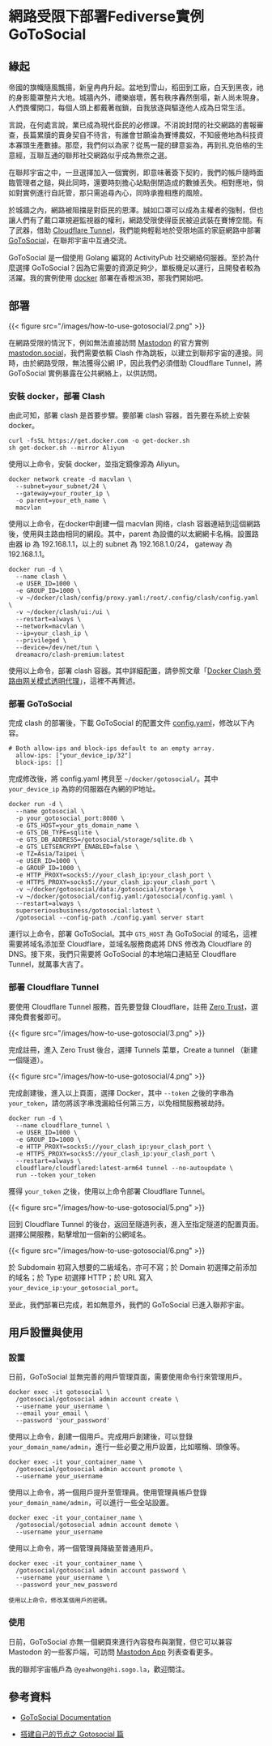 # 網路受限下部署Fediverse實例GoToSocial


## 緣起

帝國的旗幟隨風飄揚，新皇冉冉升起。盆地到雪山，稻田到工廠，白天到黑夜，祂的身影籠罩整片大地。城牆內外，禮樂崩壞，舊有秩序轟然倒塌，新人尚未現身。人們畏懼開口，每個人頭上都戴著枷鎖，自我放逐與驅逐他人成為日常生活。

言說，在何處言說，業已成為現代臣民的必修課。不消說封閉的社交網路的書報審查，長篇累牘的賣身契自不待言，有誰會甘願淪為賽博農奴，不知疲倦地為科技資本寡頭生產數據。那麼，我們何以為家？從馬一龍的肆意妄為，再到扎克伯格的生意經，互聯互通的聯邦社交網路似乎成為無奈之選。

在聯邦宇宙之中，一旦選擇加入一個實例，即意味著簽下契約，我們的帳戶隨時面臨管理者之鎚，與此同時，還要時刻擔心站點倒閉造成的數據丟失。相對應地，倘如對實例進行自託管，那只需追尋內心，同時承擔相應的風險。

於城牆之內，網路被阻擋是對臣民的恩澤。誠如口罩可以成為主權者的強制，但也讓人們有了戴口罩規避監視器的權利，網路受限使得臣民被迫武裝在賽博空間。有了武器，借助 [Cloudflare Tunnel](https://www.cloudflare.com/products/tunnel/)，我們能夠輕鬆地於受限地區的家庭網路中部署 [GoToSocial](https://gotosocial.org/)，在聯邦宇宙中互通交流。

GoToSocial 是一個使用 Golang 編寫的 ActivityPub 社交網絡伺服器。至於為什麼選擇 GoToSocial？因為它需要的資源足夠少，單板機足以運行，且開發者較為活躍。我的實例使用 [docker](https://www.docker.com/) 部署在香橙派3B，那我們開始吧。

## 部署

{{< figure src="/images/how-to-use-gotosocial/2.png" >}}

在網路受限的情況下，例如無法直接訪問 [Mastodon](https://joinmastodon.org/) 的官方實例 [mastodon.social](https://mastodon.social/)，我們需要依賴 Clash 作為跳板，以建立到聯邦宇宙的連接。同時，由於網路受限，無法獲得公網 IP，因此我們必須借助 Cloudflare Tunnel，將 GoToSocial 實例暴露在公共網絡上，以供訪問。

### 安裝 docker，部署 Clash

由此可知，部署 clash 是首要步驟。要部署 clash 容器，首先要在系統上安裝 docker。

```
curl -fsSL https://get.docker.com -o get-docker.sh
sh get-docker.sh --mirror Aliyun
```

使用以上命令，安裝 docker，並指定鏡像源為 Aliyun。

```
docker network create -d macvlan \
  --subnet=your_subnet/24 \
  --gateway=your_router_ip \
  -o parent=your_eth_name \
  macvlan
```

使用以上命令，在docker中創建一個 macvlan 网络，clash 容器連結到這個網路後，使用與主路由相同的網段。其中，parent 為設備的以太網網卡名稱。設置路由器 ip 為 192.168.1.1，以上的 subnet 為 192.168.1.0/24， gateway 為  192.168.1.1。 

```
docker run -d \
  --name clash \
  -e USER_ID=1000 \
  -e GROUP_ID=1000 \
  -v ~/docker/clash/config/proxy.yaml:/root/.config/clash/config.yaml \
  -v ~/docker/clash/ui:/ui \
  --restart=always \
  --network=macvlan \
  --ip=your_clash_ip \
  --privileged \
  --device=/dev/net/tun \
  dreamacro/clash-premium:latest
```

使用以上命令，部署 clash 容器。其中詳細配置，請參照文章「[Docker Clash 旁路由网关模式透明代理](https://haoyu.love/blog1412.html)」，這裡不再贅述。

### 部署 GoToSocial

完成 clash 的部署後，下載 GoToSocial 的配置文件 [config.yaml](https://github.com/superseriousbusiness/gotosocial/blob/main/example/config.yaml)，修改以下內容。

```
# Both allow-ips and block-ips default to an empty array.
  allow-ips: ["your_device_ip/32"]
  block-ips: []
```

完成修改後，將 config.yaml 拷貝至 `~/docker/gotosocial/`。其中 `your_device_ip` 為妳的伺服器在內網的IP地址。

```
docker run -d \
  --name gotosocial \
  -p your_gotosocial_port:8080 \
  -e GTS_HOST=your_gts_domain_name \
  -e GTS_DB_TYPE=sqlite \
  -e GTS_DB_ADDRESS=/gotosocial/storage/sqlite.db \
  -e GTS_LETSENCRYPT_ENABLED=false \
  -e TZ=Asia/Taipei \
  -e USER_ID=1000 \
  -e GROUP_ID=1000 \
  -e HTTP_PROXY=socks5://your_clash_ip:your_clash_port \
  -e HTTPS_PROXY=socks5://your_clash_ip:your_clash_port \
  -v ~/docker/gotosocial/data:/gotosocial/storage \
  -v ~/docker/gotosocial/config.yaml:/gotosocial/config.yaml \
  --restart=always \
  superseriousbusiness/gotosocial:latest \
  /gotosocial --config-path ./config.yaml server start
```

運行以上命令，部署 GoToSocial。其中 `GTS_HOST` 為 GoToSocial 的域名，這裡需要將域名添加至 Cloudflare，並域名服務商處將 DNS 修改為 Cloudflare 的 DNS。接下來，我們只需要將 GoToSocial 的本地端口連結至 Cloudflare Tunnel，就萬事大吉了。

### 部署 Cloudflare Tunnel

要使用 Cloudflare Tunnel 服務，首先要登錄 Cloudflare，註冊 [Zero Trust](https://www.cloudflare.com/zero-trust/)，選擇免費套餐即可。

{{< figure src="/images/how-to-use-gotosocial/3.png" >}}

完成註冊，進入 Zero Trust 後台，選擇 Tunnels 菜單，Create a tunnel （新建一個隧道）。

{{< figure src="/images/how-to-use-gotosocial/4.png" >}}

完成創建後，進入以上頁面，選擇 Docker，其中 `--token` 之後的字串為 `your_token`，請勿將該字串洩漏給任何第三方，以免相關服務被劫持。

```
docker run -d \
  --name cloudflare_tunnel \
  -e USER_ID=1000 \
  -e GROUP_ID=1000 \
  -e HTTP_PROXY=socks5://your_clash_ip:your_clash_port \
  -e HTTPS_PROXY=socks5://your_clash_ip:your_clash_port \
  --restart=always \
  cloudflare/cloudflared:latest-arm64 tunnel --no-autoupdate \
  run --token your_token
```

獲得 `your_token` 之後，使用以上命令部署 Cloudflare Tunnel。

{{< figure src="/images/how-to-use-gotosocial/5.png" >}}

回到 Cloudflare Tunnel 的後台，返回至隧道列表，進入至指定隧道的配置頁面。選擇公開服務，點擊增加一個新的公網域名。

{{< figure src="/images/how-to-use-gotosocial/6.png" >}}

於 Subdomain 初寫入想要的二級域名，亦可不寫；於 Domain 初選擇之前添加的域名；於 Type 初選擇 HTTP；於 URL 寫入 `your_device_ip:your_gotosocial_port`。

至此，我們部署已完成，若如無意外，我們的 GoToSocial 已進入聯邦宇宙。

## 用戶設置與使用

### 設置

日前，GoToSocial 並無完善的用戶管理頁面，需要使用命令行來管理用戶。

```
docker exec -it gotosocial \
  /gotosocial/gotosocial admin account create \
  --username your_username \
  --email your_email \
  --password 'your_password'
```

使用以上命令，創建一個用戶。完成用戶創建後，可以登錄 `your_domain_name/admin`，進行一些必要之用戶設置，比如暱稱、頭像等。

```
docker exec -it your_container_name \
  /gotosocial/gotosocial admin account promote \
  --username your_username
```

使用以上命令，將一個用戶提升至管理員。使用管理員帳戶登錄 `your_domain_name/admin`，可以進行一些全站設置。

```
docker exec -it your_container_name \
  /gotosocial/gotosocial admin account demote \
  --username your_username
```

使用以上命令，將一個管理員降級至普通用戶。

```
docker exec -it your_container_name \
  /gotosocial/gotosocial admin account password \
  --username your_username \
  --password your_new_password

使用以上命令，修改某個用戶的密碼。
```

### 使用

日前，GoToSocial 亦無一個網頁來進行內容發布與瀏覽，但它可以兼容 Mastodon 的一些客戶端，可訪問 [Mastodon App](https://joinmastodon.org/apps) 列表查看更多。

我的聯邦宇宙帳戶為 `@yeahwong@hi.sogo.la`，歡迎關注。

## 參考資料

- [GoToSocial Documentation](https://docs.gotosocial.org/en/latest/)

- [搭建自己的节点之 Gotosocial 篇](https://tourcoder.com/how-to-use-gotosocial/)
